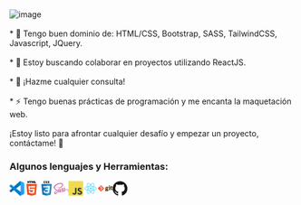 <img align="center" width="300" alt="image" src="https://user-images.githubusercontent.com/89921531/154576252-bfb6073d-6049-49d3-95de-1a7b5fa329aa.png">
<br />
<br />
* 🌱 Tengo buen dominio de: HTML/CSS, Bootstrap, SASS, TailwindCSS, Javascript, JQuery.
<br />
<br />
* 👯 Estoy buscando colaborar en proyectos utilizando ReactJS.
<br />
<br />
* 💬 ¡Hazme cualquier consulta!
<br />
<br />
* ⚡ Tengo buenas prácticas de programación y me encanta la maquetación web.
<br />
<br />
¡Estoy listo para afrontar cualquier desafío y empezar un proyecto, contáctame! 🤗


### Algunos lenguajes y Herramientas:

<img align="left" alt="Visual Studio Code" width="26px" src="https://raw.githubusercontent.com/github/explore/80688e429a7d4ef2fca1e82350fe8e3517d3494d/topics/visual-studio-code/visual-studio-code.png" />
<img align="left" alt="HTML5" width="26px" src="https://raw.githubusercontent.com/github/explore/80688e429a7d4ef2fca1e82350fe8e3517d3494d/topics/html/html.png" />
<img align="left" alt="CSS3" width="26px" src="https://raw.githubusercontent.com/github/explore/80688e429a7d4ef2fca1e82350fe8e3517d3494d/topics/css/css.png" />
<img align="left" alt="Sass" width="26px" src="https://raw.githubusercontent.com/github/explore/80688e429a7d4ef2fca1e82350fe8e3517d3494d/topics/sass/sass.png" />
<img align="left" alt="JavaScript" width="26px" src="https://raw.githubusercontent.com/github/explore/80688e429a7d4ef2fca1e82350fe8e3517d3494d/topics/javascript/javascript.png" />
<img align="left" alt="React" width="26px" src="https://raw.githubusercontent.com/github/explore/80688e429a7d4ef2fca1e82350fe8e3517d3494d/topics/react/react.png" />
<img align="left" alt="Git" width="26px" src="https://raw.githubusercontent.com/github/explore/80688e429a7d4ef2fca1e82350fe8e3517d3494d/topics/git/git.png" />
<img align="left" alt="GitHub" width="26px" src="https://raw.githubusercontent.com/github/explore/78df643247d429f6cc873026c0622819ad797942/topics/github/github.png" />
